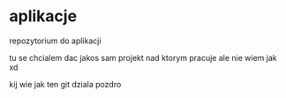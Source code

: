 # aplikacje
repozytorium do aplikacji


tu se chcialem dac jakos sam projekt nad ktorym pracuje ale nie wiem jak xd

kij wie jak ten git dziala pozdro

